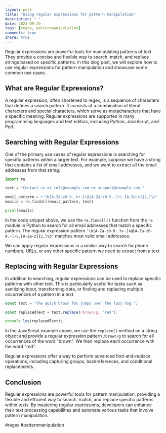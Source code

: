 ```yaml
---
layout: post
title: "Using regular expressions for pattern manipulation"
description: " "
date: 2023-09-29
tags: [regex, patternmanipulation]
comments: true
share: true
---
```


Regular expressions are powerful tools for manipulating patterns of text. They provide a concise and flexible way to search, match, and replace strings based on specific patterns. In this blog post, we will explore how to use regular expressions for pattern manipulation and showcase some common use cases.

## What are Regular Expressions?

A regular expression, often shortened to regex, is a sequence of characters that defines a search pattern. It consists of a combination of literal characters and special characters, which serve as metacharacters that have a specific meaning. Regular expressions are supported in many programming languages and text editors, including Python, JavaScript, and Perl.

## Searching with Regular Expressions

One of the primary use cases of regular expressions is searching for specific patterns within a larger text. For example, suppose we have a string that contains a list of email addresses, and we want to extract all the email addresses from that string.

```python
import re

text = "Contact us at info@example.com or support@example.com."

email_pattern = r'\b[A-Za-z0-9._%+-]+@[A-Za-z0-9.-]+\.[A-Za-z]{2,}\b'
emails = re.findall(email_pattern, text)

print(emails)
```

In the code snippet above, we use the `re.findall()` function from the `re` module in Python to search for all email addresses that match a specific pattern. The regular expression pattern `'\b[A-Za-z0-9._%+-]+@[A-Za-z0-9.-]+\.[A-Za-z]{2,}\b'` matches most valid email addresses.

We can apply regular expressions in a similar way to search for phone numbers, URLs, or any other specific pattern we need to extract from a text.

## Replacing with Regular Expressions

In addition to searching, regular expressions can be used to replace specific patterns with other text. This is particularly useful for tasks such as sanitizing input, transforming data, or finding and replacing multiple occurrences of a pattern in a text.

```javascript
const text = "The quick brown fox jumps over the lazy dog.";

const replacedText = text.replace(/brown/g, "red");

console.log(replacedText);
```

In the JavaScript example above, we use the `replace()` method on a string object and provide a regular expression pattern `/brown/g` to search for all occurrences of the word "brown". We then replace each occurrence with the word "red".

Regular expressions offer a way to perform advanced find-and-replace operations, including capturing groups, backreferences, and conditional replacements.

## Conclusion

Regular expressions are powerful tools for pattern manipulation, providing a flexible and efficient way to search, match, and replace specific patterns within texts. By mastering regular expressions, developers can enhance their text processing capabilities and automate various tasks that involve pattern manipulation.

#regex #patternmanipulation